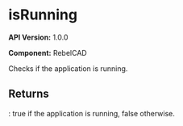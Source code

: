 # isRunning

**API Version:** 1.0.0

**Component:** RebelCAD

Checks if the application is running.

## Returns

: true if the application is running, false otherwise.

